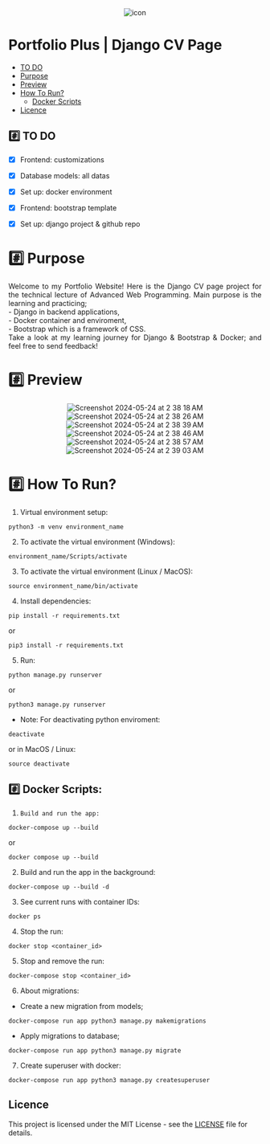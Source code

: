 <div align="center">
    <img src="https://img.icons8.com/?size=100&id=FnTmHRua3mU3&format=png&color=000000" alt="icon">
</div>

<h1 align="">Portfolio Plus | Django CV Page</h1>

*  [TO DO](#hash-todo)
*  [Purpose](#hash-purpose)
*  [Preview](#hash-preview)
*  [How To Run?](#hash-how-to-run)
    *  [Docker Scripts](#hash-docker-scripts)
*  [Licence](#hash-licence)


## :hash: TO DO
- [x] Frontend: customizations
- [x] Database models: all datas 
- [x] Set up: docker environment
- [x] Frontend: bootstrap template
- [x] Set up: django project & github repo


# :hash: Purpose
<div align="justify">
Welcome to my Portfolio Website! Here is the Django CV page project for the technical lecture of Advanced Web Programming. Main purpose is the learning and practicing;<br>
- Django in backend applications,<br>
- Docker container and enviroment,<br>
- Bootstrap which is a framework of CSS.<br>
Take a look at my learning journey for Django & Bootstrap & Docker; and feel free to send feedback!
</div>


# :hash: Preview
<div align="center">
   
![Screenshot 2024-05-24 at 2 38 18 AM](https://github.com/semanurbilada/portfolio_plus/assets/96194982/9fbbff0a-2b67-4d64-8021-2ae1a06ce282)
![Screenshot 2024-05-24 at 2 38 26 AM](https://github.com/semanurbilada/portfolio_plus/assets/96194982/cf75919e-3b24-4cb3-bef1-db4bf75e22fd)
![Screenshot 2024-05-24 at 2 38 39 AM](https://github.com/semanurbilada/portfolio_plus/assets/96194982/c019b20a-ec92-411e-86d2-a0da4d5c221f)
![Screenshot 2024-05-24 at 2 38 46 AM](https://github.com/semanurbilada/portfolio_plus/assets/96194982/c7f48401-8ed0-42ef-b804-e01941d63ff9)
![Screenshot 2024-05-24 at 2 38 57 AM](https://github.com/semanurbilada/portfolio_plus/assets/96194982/232b8e0f-5538-4ccb-a8cb-8fb95544eb50)
![Screenshot 2024-05-24 at 2 39 03 AM](https://github.com/semanurbilada/portfolio_plus/assets/96194982/27d1fac1-5b2b-4a19-992f-209a33c06108)

</div>


# :hash: How To Run?
1. Virtual environment setup:
```
python3 -m venv environment_name
```

2. To activate the virtual environment (Windows):
```
environment_name/Scripts/activate
```

3. To activate the virtual environment (Linux / MacOS):
```
source environment_name/bin/activate
```

4. Install dependencies:
```
pip install -r requirements.txt
```
or
```
pip3 install -r requirements.txt
```

5. Run:
```
python manage.py runserver
```
or
```
python3 manage.py runserver
```

- Note: For deactivating python enviroment:
```
deactivate
```
or in MacOS / Linux:
```
source deactivate
```

## :hash: Docker Scripts:
1. ```Build and run the app:```
```
docker-compose up --build
```
or 
```
docker compose up --build
```

2. Build and run the app in the background:
```
docker-compose up --build -d
```

3. See current runs with container IDs:
```
docker ps
```

4. Stop the run:
```
docker stop <container_id>
```

5. Stop and remove the run:
```
docker-compose stop <container_id>
```

6. About migrations:
- Create a new migration from models;
```
docker-compose run app python3 manage.py makemigrations 
```

- Apply migrations to database;
```
docker-compose run app python3 manage.py migrate
```

7. Create superuser with docker:
```
docker-compose run app python3 manage.py createsuperuser
```

## Licence

This project is licensed under the MIT License - see the [LICENSE](https://github.com/semanurbilada/portfolio_plus?tab=MIT-1-ov-file#readme) file for details.